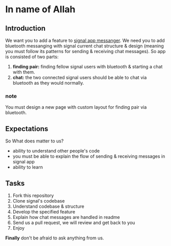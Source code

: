 # In name of Allah

## Introduction
We want you to add a feature to [signal app messanger](https://github.com/signalapp). We need you to add bluetooth messanging with signal current chat structure & design (meaning you must follow its patterns for sending & receiving chat messages). So app is consisted of two parts:
1. **finding pair:** finding fellow signal users with bluetooth & starting a chat with them.
2. **chat:** the two connected signal users should be able to chat via bluetooth as they would normally.

### note
You must design a new page with custom layout for finding pair via bluetooth.


## Expectations

So What does matter to us?
- ability to understand other people's code
- you must be able to explain the flow of sending & receiving messages in signal app
- ability to learn

## Tasks

1. Fork this repository
2. Clone signal's codebase
4. Understand codebase & structure
5. Develop the specified feature
6. Explain how chat messages are handled in readme
6. Send us a pull request, we will review and get back to you
7. Enjoy

**Finally** don't be afraid to ask anything from us.